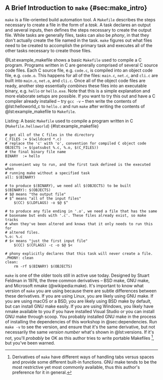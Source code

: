 ## A Brief Introduction to `make` {#sec:make_intro}

`make` is a file-oriented build automation tool.
A `Makefile` describes the steps necessary to create a file in the form of
a _task_.
A task declares an output and several inputs, then defines the steps necessary
to create the output file.
While tasks are generally files, tasks can also be _phony_, in that
they don't actually create the file named in the task.
`make` figures out what files need to be created to accomplish the primary task
and executes all of the other tasks necessary to create those files.

@Lst:example_makefile shows a basic `Makefile` used to compile a C program.
Programs written in C are generally comprised of several C source code files.
Each C source file, e.g. `code.c`, is compiled into an object code file, e.g. `code.o`.
This happens for all of the files: `main.c`, `net.c`, and `cli.c` are built
into `main.o`, `net.o`, and `cli.c`.
Once all of the object code files are ready, another step essentially
_combines_ these files into an executable binary, e.g. `hello` or `hello.exe`.
Note that this is a simple explanation and more elaborate setups are possible.
If you want to try this out and have a C compiler already installed –
try `gcc -v` – then write the contents of @lst:helloworld_c to `hello.c` and
run `make` after writing the contents of @lst:example_makefile to `Makefile`.

Listing: A basic `Makefile` used to compile a program written in C (`Makefile.helloworld`) {#lst:example_makefile}

```{.makefile pipe="tee Makefile.helloworld"}
# get all of the C files in the directory
C_FILES := $(wildcard *.c)
# replace the 'c' with 'o', convention for compiled C object code
OBJECTS := $(patsubst %.c, %.o, $(C_FILES))
# the final binary file name
BINARY  := hello

# convenient way to run, and the first task defined is the executed when
# running make without a specified task
all: $(BINARY)

# to produce $(BINARY), we need all $(OBJECTS) to be built
$(BINARY): $(OBJECTS)
# $@ means "the output file"
# $^ means "all of the input files"
	$(CC) $(LDFLAGS) -o $@ $^

# to produce any file ending in '.o', we need a file that has the same
# basename but ends with '.c'. These files already exist, so make tracks
# when they've been altered and knows that it only needs to run this for
# altered files.
%.o: %.c
# $< means "just the first input file"
	$(CC) $(CFLAGS) -c -o $@ $<

# phony explicitly declares that this task will never create a file.
.PHONY: clean
clean:
	rm -rf $(BINARY) $(OBJECTS)
```

`make` is one of the older tools still in active use today.
Designed by Stuart Feldman in 1976, the three common derivatives – BSD make,
GNU make, and Microsoft nmake (@wikipedia:make).
It's important to know what version of `make` you are using because there are
subtle differences between these derivatives.
If you are using Linux, you are likely using GNU make.
If you are using macOS or a BSD, you are likely using BSD make by default, but
can install GNU make easily.
If you are using Windows, you likely have nmake available to you if you have
installed Visual Studio or you can install GNU make through scoop.
You probably installed GNU make in the process of installing the dependencies
of this workshop in @sec:dependencies.
Run `make -v` to see the version, and ensure that it's the same derivative,
but not necessarily the same _version number_ what's shown in @lst:versions.
If it's not, you'll _probably_ be OK as this author tries to write portable
Makefiles [^portability], but you've been warned.

[^portability]: Derivatives of `make` have different ways of handling tabs
  versus spaces and provide some different built-in functions.
  GNU make tends to be the most restrictive yet most commonly available,
  thus this author's preference for it in general.
